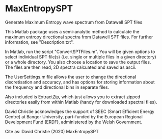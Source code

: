 # MaxEntropySPT
Generate Maximum Entropy wave spectrum from Datawell SPT files

This Matlab package uses a semi-analytic method to calculate the maximum entropy directional spectra from Datawell SPT files.  For further information, see "Description.txt".

In Matlab, run the script "ConvertSPTFiles.m".  You will be given options to select individual SPT file(s) (i.e. single or multiple files in a given directory) or a whole directory.  You also choose a location to save the output files.  The files are then read, 2D spectra calcuated and saved as ascii.

The UserSettings.m file allows the user to change the directional discretisation and accuracy, and has options for storing information about the frequency and directional bins in separate files.

Also included is ExtractZip, which just allows you to extract zipped directories easily from within Matlab (handy for downloaded spectral files).

David Christie acknowledges the support of SEEC (Smart Efficient Energy Centre) at Bangor University, part-funded by the European Regional Development Fund (ERDF), administered by the Welsh Government.

Cite as:
David Christie (2020) MaxEntropySPT 
